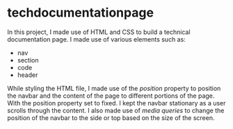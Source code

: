 # techdocumentationpage
In this project, I made use of HTML and CSS to build a technical documentation page.
I made use of various elements such as:
* nav
* section
* code
* header

While styling the HTML file, I made use of the *position* property to position the navbar and the content of the page to different portions of the page.
With the position property set to fixed. I kept the navbar stationary as a user scrolls through the content.
I also made use of *media queries* to change the position of the navbar to the side or top based on the size of the screen.
